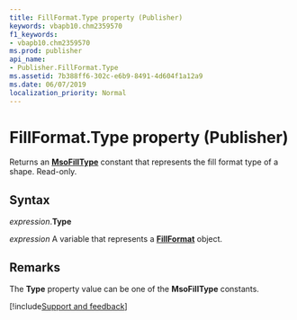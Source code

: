 ```yaml
---
title: FillFormat.Type property (Publisher)
keywords: vbapb10.chm2359570
f1_keywords:
- vbapb10.chm2359570
ms.prod: publisher
api_name:
- Publisher.FillFormat.Type
ms.assetid: 7b388ff6-302c-e6b9-8491-4d604f1a12a9
ms.date: 06/07/2019
localization_priority: Normal
---
```



# FillFormat.Type property (Publisher)

Returns an **[MsoFillType](office.msofilltype.md)** constant that represents the fill format type of a shape. Read-only.


## Syntax

_expression_.**Type**

_expression_ A variable that represents a **[FillFormat](publisher.fillformat.md)** object.


## Remarks

The **Type** property value can be one of the **MsoFillType** constants.


[!include[Support and feedback](~/includes/feedback-boilerplate.md)]